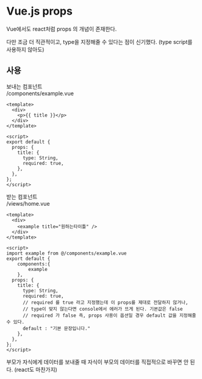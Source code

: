 # Vue.js props

Vue에서도 react처럼 props 의 개념이 존재한다.

다만 조금 더 직관적이고, type을 지정해줄 수 있다는 점이 신기했다. (type script를 사용하지 않아도)

## 사용

보내는 컴포넌트  
/components/example.vue

```vue
<template>
  <div>
    <p>{{ title }}</p>
  </div>
</template>

<script>
export default {
  props: {
    title: {
      type: String,
      required: true,
    },
  },
};
</script>
```

받는 컴포넌트  
/views/home.vue

```vue
<template>
  <div>
    <example title="원하는타이틀" />
  </div>
</template>

<script>
import example from @/components/example.vue
export default {
    components:{
        example
    },
  props: {
    title: {
      type: String,
      required: true,
      // required 를 true 라고 지정했는데 이 props를 제대로 전달하지 않거나,
      // type이 맞지 않는다면 console에서 에러가 뜨게 된다. 기본값은 false
      // required 가 false 즉, props 사용이 옵션일 경우 default 값을 지정해줄 수 있다.
      default : "기본 문장입니다."
    },
  },
};
</script>
```
부모가 자식에게 데이터를 보내줄 때 자식이 부모의 데이터를 직접적으로 바꾸면 안 된다. (react도 마찬가지)